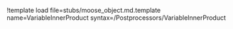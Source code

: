 !template load file=stubs/moose_object.md.template name=VariableInnerProduct syntax=/Postprocessors/VariableInnerProduct